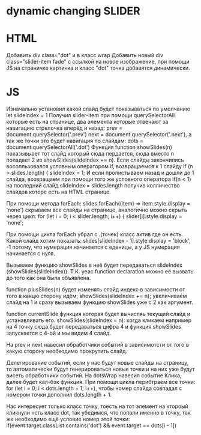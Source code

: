 
# dynamic changing SLIDER
# HTML 
Добавить div class="dot" и в класс wrap Добавить новый div class="slider-item fade" с ссылкой на новое изображение, при помощи JS на страничке картинка и класс "dot" точка добавятся динамически.
  
# JS
Изначально установил какой слайд будет показываться по умолчанию let slideIndex = 1
Получил slider-item при помощи querySelectorAll которые есть на странице,
два элемента которые отвечают за навигацию стрелочка вперёд и назад:
        prev = document.querySelector('.prev')
        next = document.querySelector('.next'), 
        а так же точки это будет навигация по слайдам:
        dots = document.querySelectorAll('.dot')
Функция function showSlides(n) показывыает тот слайд который сюда пердается, сюда вместо n попадает 2 из showSlides(slideIndex += n).
Если слайды закончились восопльзовался условным оператором if, возвращаемся к 1 слайду  if (n > slides.length) { 
                slideIndex = 1;
               И если пролистываем назад и дошли до 1 слайда, возвращаем при помощи того же условного оператора if(n < 1) на последний слайд slideIndex = slides.length получив колличество слайдов которе есть на HTML странице.
               
 При помощи метода forEach: slides.forEach((item) => item.style.display = 'none') скрываем все слайды на странице, аналогично можно скрыть через цикл:    for (let i = 0; i < slider.length; i++) {
                slider[i].style.display = 'none';

При помощи цикла forEach убрал с .(точек) класс актив где он есть.
Какой слайд хотим показать: slides[slideIndex - 1].style.display = 'block', -1 потому, что нумерация начинается с еденицы, а у JS нумерация начинается с нуля.

Вызываем функцию  showSlides в неё будет передаваться  slideIndex (showSlides(slideIndex)). Т.К. уеас function declaration можно её вызвать до того как она была объявлена.

function plusSlides(n) будет изменять слайд индекс в зависимости от того в какцю сторону идём, showSlides(slideIndex += n); увеличиваем слайд на 1 и сразу вызываем функцию showSlides уже с 2 как аргумент.

function currentSlide функция которая будет вычисляь текущий слайд и устанавливать его.
showSlides(slideIndex = n): когда кликаем например на 4 точку сюда будет передаваться цифра 4 и функция showSlides запускается с 4-ой и мы видим 4 слайд.

На prev и next навесил обработчики событий в зависимотсти от того в какую сторону необходимо прокрутить слайд.

Делегирование событий, если у нас будут новые слайды на страницу, то автоматически будут генерироваться новые точки и на них уже будут висеть обработчики событий. На dotsWrap навесил событие Клика, далее будет кал-бэк функция. При помощи цикла перибтраем все точки: for (let i = 0; i < dots.length + 1; i++), чтобы номер слайда совпадал с номером точки дополнил dots.length + 1.

Нас интересует только класс точку, тоесть на тот элемент на ктороый кликнули нсть класс dot, так убедимся, что попали именно в точку, так же необходимо ещё условие номер этой точки: if(event.target.classList.contains('dot') && event.target == dots[i - 1])
